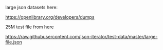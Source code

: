 large json datasets here:

https://openlibrary.org/developers/dumps

25M test file from here

https://raw.githubusercontent.com/json-iterator/test-data/master/large-file.json
